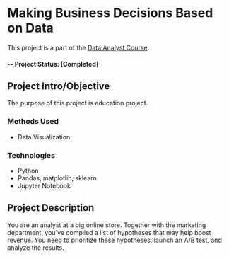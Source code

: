 # Making Business Decisions Based on Data
This project is a part of the [Data Analyst Course](https://practicum.yandex.com/profile/data-analyst/).

#### -- Project Status: [Completed]

## Project Intro/Objective
The purpose of this project is education project. 

### Methods Used
* Data Visualization

### Technologies
* Python
* Pandas, matplotlib, sklearn
* Jupyter Notebook

## Project Description
You are an analyst at a big online store. Together with the marketing department, you've compiled a list of hypotheses that may help boost revenue.
You need to prioritize these hypotheses, launch an A/B test, and analyze the results.